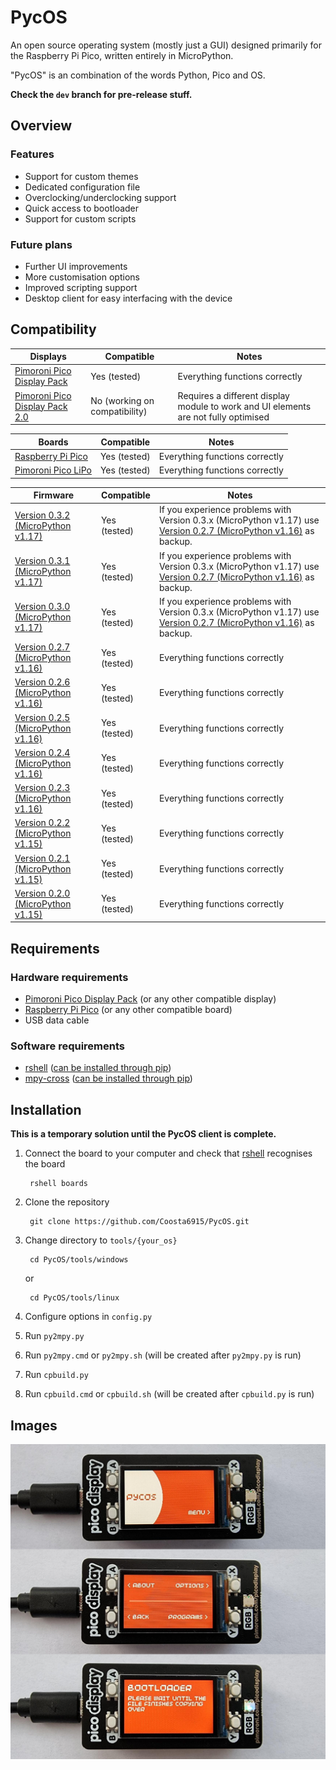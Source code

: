 # PycOS

An open source operating system (mostly just a GUI) designed primarily for the Raspberry Pi Pico, written entirely in MicroPython.

"PycOS" is an combination of the words Python, Pico and OS.

**Check the `dev` branch for pre-release stuff.**

## Overview

### Features

* Support for custom themes
* Dedicated configuration file
* Overclocking/underclocking support
* Quick access to bootloader
* Support for custom scripts

### Future plans

* Further UI improvements
* More customisation options
* Improved scripting support
* Desktop client for easy interfacing with the device

## Compatibility

| Displays | Compatible | Notes |
|---|---|---|
| [Pimoroni Pico Display Pack](https://shop.pimoroni.com/products/pico-display-pack) | Yes (tested) | Everything functions correctly |
| [Pimoroni Pico Display Pack 2.0](https://shop.pimoroni.com/products/pico-display-pack-2-0) | No (working on compatibility)| Requires a different display module to work and UI elements are not fully optimised |

| Boards | Compatible | Notes |
|---|---|---|
| [Raspberry Pi Pico](https://www.raspberrypi.com/products/raspberry-pi-pico/) | Yes (tested) | Everything functions correctly |
| [Pimoroni Pico LiPo](https://shop.pimoroni.com/products/pimoroni-pico-lipo) | Yes (tested) | Everything functions correctly |

| Firmware | Compatible | Notes |
|---|---|---|
| [Version 0.3.2 (MicroPython v1.17)](https://github.com/pimoroni/pimoroni-pico/releases/tag/v0.3.2) | Yes (tested) | If you experience problems with Version 0.3.x (MicroPython v1.17) use [Version 0.2.7 (MicroPython v1.16)](https://github.com/pimoroni/pimoroni-pico/releases/tag/v0.2.7) as backup. |
| [Version 0.3.1 (MicroPython v1.17)](https://github.com/pimoroni/pimoroni-pico/releases/tag/v0.3.1) | Yes (tested) | If you experience problems with Version 0.3.x (MicroPython v1.17) use [Version 0.2.7 (MicroPython v1.16)](https://github.com/pimoroni/pimoroni-pico/releases/tag/v0.2.7) as backup. |
| [Version 0.3.0 (MicroPython v1.17)](https://github.com/pimoroni/pimoroni-pico/releases/tag/v0.3.0) | Yes (tested) | If you experience problems with Version 0.3.x (MicroPython v1.17) use [Version 0.2.7 (MicroPython v1.16)](https://github.com/pimoroni/pimoroni-pico/releases/tag/v0.2.7) as backup. |
| [Version 0.2.7 (MicroPython v1.16)](https://github.com/pimoroni/pimoroni-pico/releases/tag/v0.2.7) | Yes (tested) | Everything functions correctly |
| [Version 0.2.6 (MicroPython v1.16)](https://github.com/pimoroni/pimoroni-pico/releases/tag/v0.2.6) | Yes (tested) | Everything functions correctly |
| [Version 0.2.5 (MicroPython v1.16)](https://github.com/pimoroni/pimoroni-pico/releases/tag/v0.2.5) | Yes (tested) | Everything functions correctly |
| [Version 0.2.4 (MicroPython v1.16)](https://github.com/pimoroni/pimoroni-pico/releases/tag/v0.2.4) | Yes (tested) | Everything functions correctly |
| [Version 0.2.3 (MicroPython v1.16)](https://github.com/pimoroni/pimoroni-pico/releases/tag/v0.2.3) | Yes (tested) | Everything functions correctly |
| [Version 0.2.2 (MicroPython v1.15)](https://github.com/pimoroni/pimoroni-pico/releases/tag/v0.2.2) | Yes (tested) | Everything functions correctly |
| [Version 0.2.1 (MicroPython v1.15)](https://github.com/pimoroni/pimoroni-pico/releases/tag/v0.2.1) | Yes (tested) | Everything functions correctly |
| [Version 0.2.0 (MicroPython v1.15)](https://github.com/pimoroni/pimoroni-pico/releases/tag/v0.2.0) | Yes (tested) | Everything functions correctly |

## Requirements

### Hardware requirements

* [Pimoroni Pico Display Pack](https://shop.pimoroni.com/products/pico-display-pack) (or any other compatible display)
* [Raspberry Pi Pico](https://www.raspberrypi.com/products/raspberry-pi-pico/) (or any other compatible board)
* USB data cable

### Software requirements

* [rshell](https://github.com/dhylands/rshell) ([can be installed through pip](https://pypi.org/project/rshell/))
* [mpy-cross](https://gitlab.com/alelec/mpy_cross) ([can be installed through pip](https://pypi.org/project/mpy-cross/))

## Installation

**This is a temporary solution until the PycOS client is complete.**

1. Connect the board to your computer and check that [rshell](https://github.com/dhylands/rshell) recognises the board

        rshell boards

1. Clone the repository

        git clone https://github.com/Coosta6915/PycOS.git

2. Change directory to `tools/{your_os}`

        cd PycOS/tools/windows

    or

        cd PycOS/tools/linux

3. Configure options in `config.py`

4. Run `py2mpy.py`

5. Run `py2mpy.cmd` or `py2mpy.sh` (will be created after `py2mpy.py` is run)

6. Run `cpbuild.py`

7. Run `cpbuild.cmd` or `cpbuild.sh` (will be created after `cpbuild.py` is run)

## Images

![PycOS running on a Raspberry Pi Pico](assets/boards.jpg)

